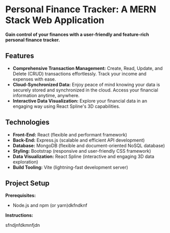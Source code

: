 # Personal Finance Tracker: A MERN Stack Web Application

**Gain control of your finances with a user-friendly and feature-rich personal finance tracker.**

## Features

* **Comprehensive Transaction Management:** Create, Read, Update, and Delete (CRUD) transactions effortlessly. Track your income and expenses with ease.
* **Cloud-Synchronized Data:** Enjoy peace of mind knowing your data is securely stored and synchronized in the cloud. Access your financial information anytime, anywhere.
* **Interactive Data Visualization:** Explore your financial data in an engaging way using React Spline's 3D capabilities.

## Technologies

* **Front-End:** React (flexible and performant framework)
* **Back-End:** Express.js (scalable and efficient API development)
* **Database:** MongoDB (flexible and document-oriented NoSQL database)
* **Styling:** Bootstrap (responsive and user-friendly CSS framework)
* **Data Visualization:** React Spline (interactive and engaging 3D data exploration)
* **Build Tooling:** Vite (lightning-fast development server)

## Project Setup

**Prerequisites:**

* Node.js and npm (or yarn)dkfndknf

**Instructions:**

sfndjnfdkmnfjdn
